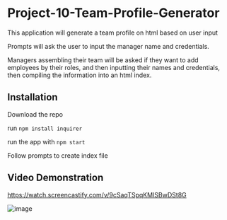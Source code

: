 # Project-10-Team-Profile-Generator

This application will generate a team profile on html based on user input

Prompts will ask the user to input the manager name and credentials.

Managers assembling their team will be asked if they want to add employees by their roles, and then inputting their names and credentials, then compiling the information into an html index.

## Installation

Download the repo

run ```npm install inquirer```

run the app with ```npm start```

Follow prompts to create index file

## Video Demonstration

https://watch.screencastify.com/v/9cSaqTSpqKMISBwDSt8G



![image](https://user-images.githubusercontent.com/85651950/142716118-a81507a3-7a96-45cb-a358-025851d25dd9.png)

